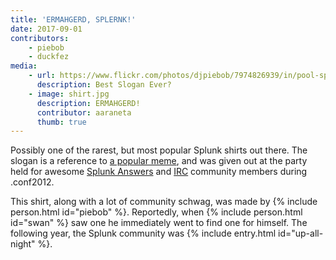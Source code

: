 ```yaml
---
title: 'ERMAHGERD, SPLERNK!'
date: 2017-09-01
contributors:
    - piebob
    - duckfez
media: 
    - url: https://www.flickr.com/photos/djpiebob/7974826939/in/pool-splunk/
      description: Best Slogan Ever?
    - image: shirt.jpg
      description: ERMAHGERD!
      contributor: aaraneta
      thumb: true
---
```

Possibly one of the rarest, but most popular Splunk shirts out there. The slogan is a reference to [a popular meme](http://knowyourmeme.com/memes/ermahgerd), and was given out at the party held for awesome [Splunk Answers](https://answers.splunk.com/) and [IRC](https://wiki.splunk.com/Community:IRC) community members during .conf2012. 

This shirt, along with a lot of community schwag, was made by {% include person.html id="piebob" %}. Reportedly, when {% include person.html id="swan" %} saw one he immediately went to find one for himself. The following year, the Splunk community was {% include entry.html id="up-all-night" %}.
